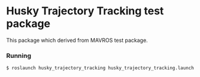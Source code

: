 Husky Trajectory Tracking test package
===================

This package which derived from MAVROS test package.

### Running
```
$ roslaunch husky_trajectory_tracking husky_trajectory_tracking.launch
```
